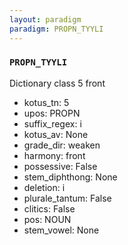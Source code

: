 ```yaml
---
layout: paradigm
paradigm: PROPN_TYYLI
---
```

### ` PROPN_TYYLI `

Dictionary class 5 front
* kotus_tn: 5
* upos: PROPN
* suffix_regex: i
* kotus_av: None
* grade_dir: weaken
* harmony: front
* possessive: False
* stem_diphthong: None
* deletion: i
* plurale_tantum: False
* clitics: False
* pos: NOUN
* stem_vowel: None
